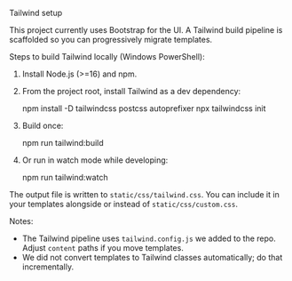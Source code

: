 Tailwind setup

This project currently uses Bootstrap for the UI. A Tailwind build pipeline is scaffolded so you can progressively migrate templates.

Steps to build Tailwind locally (Windows PowerShell):

1. Install Node.js (>=16) and npm.
2. From the project root, install Tailwind as a dev dependency:

   npm install -D tailwindcss postcss autoprefixer
   npx tailwindcss init

3. Build once:

   npm run tailwind:build

4. Or run in watch mode while developing:

   npm run tailwind:watch

The output file is written to `static/css/tailwind.css`. You can include it in your templates alongside or instead of `static/css/custom.css`.

Notes:
- The Tailwind pipeline uses `tailwind.config.js` we added to the repo. Adjust `content` paths if you move templates.
- We did not convert templates to Tailwind classes automatically; do that incrementally.
